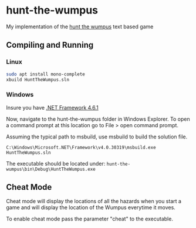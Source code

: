 # hunt-the-wumpus
My implementation of the [hunt the wumpus](https://en.wikipedia.org/wiki/Hunt_the_Wumpus) text based game

Compiling and Running
---------

### Linux

```bash
sudo apt install mono-complete
xbuild HuntTheWumpus.sln

```

### Windows
Insure you have [.NET Framework 4.6.1](https://www.microsoft.com/net/download)

Now, navigate to the hunt-the-wumpus folder in Windows Explorer. To open a command prompt at this location go to File > open command prompt.

Assuming the typical path to msbuild, use msbuild to build the solution file.

```shell
C:\Windows\Microsoft.NET\Framework\v4.0.30319\msbuild.exe HuntTheWumpus.sln
```

The executable should be located under: `hunt-the-wumpus\bin\Debug\HuntTheWumpus.exe`

Cheat Mode
---------

Cheat mode will display the locations of all the hazards when you start a game and will display the location of the Wumpus everytime it moves.

To enable cheat mode pass the parameter "cheat" to the executable.
